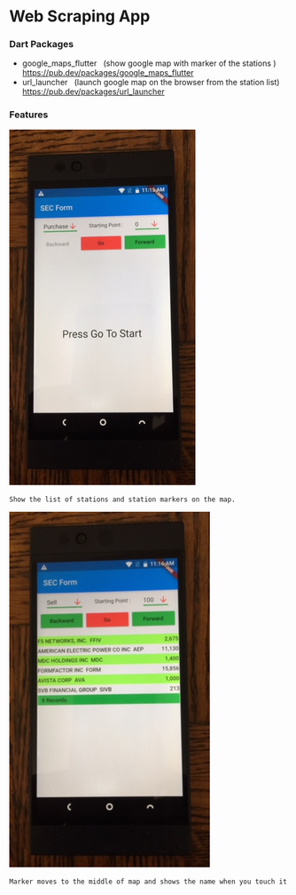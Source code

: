 # Web Scraping App

### Dart Packages
- google_maps_flutter &nbsp;&nbsp;(show google map with  marker of the stations )<br />
    https://pub.dev/packages/google_maps_flutter
- url_launcher &nbsp;&nbsp;(launch google map on the browser from the station list)<br />
    https://pub.dev/packages/url_launcher


### Features
![image](./ws_1.jpg)
```sh
Show the list of stations and station markers on the map.
```
![image](./ws_2.jpg)
```sh
Marker moves to the middle of map and shows the name when you touch it on the map.
```

